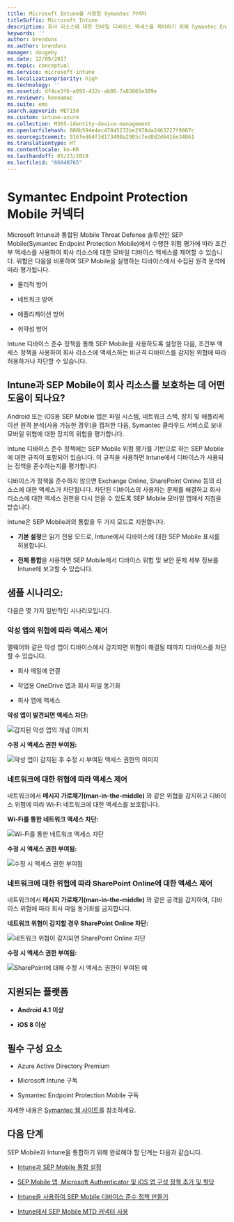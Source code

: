 ```yaml
---
title: Microsoft Intune을 사용한 Symantec 커넥터
titleSuffix: Microsoft Intune
description: 회사 리소스에 대한 모바일 디바이스 액세스를 제어하기 위해 Symantec Endpoint Protection Mobile을 사용하여 Intune을 통합하는 방법을 알아봅니다.
keywords: ''
author: brenduns
ms.author: brenduns
manager: dougeby
ms.date: 12/09/2017
ms.topic: conceptual
ms.service: microsoft-intune
ms.localizationpriority: high
ms.technology: ''
ms.assetid: df4ce3f6-a093-432c-ab86-7a83865e389e
ms.reviewer: heenamac
ms.suite: ems
search.appverid: MET150
ms.custom: intune-azure
ms.collection: M365-identity-device-management
ms.openlocfilehash: 808b594e4ac47845272be2978da2463727f9807c
ms.sourcegitcommit: 916fed64f3d173498a2905c7ed8d2d6416e34061
ms.translationtype: HT
ms.contentlocale: ko-KR
ms.lasthandoff: 05/23/2019
ms.locfileid: "66040765"
---
```

# <a name="symantec-endpoint-protection-mobile-connector"></a>Symantec Endpoint Protection Mobile 커넥터

Microsoft Intune과 통합된 Mobile Threat Defense 솔루션인 SEP Mobile(Symantec Endpoint Protection Mobile)에서 수행한 위험 평가에 따라 조건부 액세스를 사용하여 회사 리소스에 대한 모바일 디바이스 액세스를 제어할 수 있습니다. 위험은 다음을 비롯하여 SEP Mobile을 실행하는 디바이스에서 수집된 원격 분석에 따라 평가됩니다.

-   물리적 방어

-   네트워크 방어

-   애플리케이션 방어

-   취약성 방어

Intune 디바이스 준수 정책을 통해 SEP Mobile을 사용하도록 설정한 다음, 조건부 액세스 정책을 사용하여 회사 리소스에 액세스하는 비규격 디바이스를 감지된 위협에 따라 허용하거나 차단할 수 있습니다.

## <a name="how-do-intune-and-sep-mobile-help-protect-your-company-resources"></a>Intune과 SEP Mobile이 회사 리소스를 보호하는 데 어떤 도움이 되나요?

Android 또는 iOS용 SEP Mobile 앱은 파일 시스템, 네트워크 스택, 장치 및 애플리케이션 원격 분석(사용 가능한 경우)을 캡처한 다음, Symantec 클라우드 서비스로 보내 모바일 위협에 대한 장치의 위험을 평가합니다.

Intune 디바이스 준수 정책에는 SEP Mobile 위험 평가를 기반으로 하는 SEP Mobile에 대한 규칙이 포함되어 있습니다. 이 규칙을 사용하면 Intune에서 디바이스가 사용되는 정책을 준수하는지를 평가합니다.

디바이스가 정책을 준수하지 않으면 Exchange Online, SharePoint Online 등의 리소스에 대한 액세스가 차단됩니다. 차단된 디바이스의 사용자는 문제를 해결하고 회사 리소스에 대한 액세스 권한을 다시 얻을 수 있도록 SEP Mobile 모바일 앱에서 지침을 받습니다.

Intune은 SEP Mobile과의 통합을 두 가지 모드로 지원합니다.

-   **기본 설정**은 읽기 전용 모드로, Intune에서 디바이스에 대한 SEP Mobile 표시를 허용합니다.

-   **전체 통합**을 사용하면 SEP Mobile에서 디바이스 위험 및 보안 문제 세부 정보를 Intune에 보고할 수 있습니다.

## <a name="sample-scenarios"></a>샘플 시나리오:

다음은 몇 가지 일반적인 시나리오입니다.

### <a name="control-access-based-on-threats-from-malicious-apps"></a>악성 앱의 위협에 따라 액세스 제어

맬웨어와 같은 악성 앱이 디바이스에서 감지되면 위협이 해결될 때까지 디바이스를 차단할 수 있습니다.

-   회사 메일에 연결

-   작업용 OneDrive 앱과 회사 파일 동기화

-   회사 앱에 액세스

**악성 앱이 발견되면 액세스 차단:**

![감지된 악성 앱의 개념 이미지](./media/symantec-arch-1.png)

**수정 시 액세스 권한 부여됨:**

![악성 앱이 감지된 후 수정 시 부여된 액세스 권한의 이미지](./media/symantec-arch-2.png)

### <a name="control-access-based-on-threat-to-network"></a>네트워크에 대한 위협에 따라 액세스 제어

네트워크에서 **메시지 가로채기(man-in-the-middle)** 와 같은 위협을 감지하고 디바이스 위험에 따라 Wi-Fi 네트워크에 대한 액세스를 보호합니다.

**Wi-Fi를 통한 네트워크 액세스 차단:**

![Wi-Fi를 통한 네트워크 액세스 차단](./media/symantec-arch-3.png)

**수정 시 액세스 권한 부여됨:**

![수정 시 액세스 권한 부여됨](./media/symantec-arch-4.png)

### <a name="control-access-to-sharepoint-online-based-on-threat-to-network"></a>네트워크에 대한 위협에 따라 SharePoint Online에 대한 액세스 제어

네트워크에서 **메시지 가로채기(man-in-the-middle)** 와 같은 공격을 감지하여, 디바이스 위험에 따라 회사 파일 동기화를 금지합니다.

**네트워크 위협이 감지할 경우 SharePoint Online 차단:**

![네트워크 위협이 감지되면 SharePoint Online 차단](./media/symantec-arch-5.png)

**수정 시 액세스 권한 부여됨:**

![SharePoint에 대해 수정 시 액세스 권한이 부여된 예](./media/symantec-arch-6.png)

## <a name="supported-platforms"></a>지원되는 플랫폼

-   **Android 4.1 이상**

-   **iOS 8 이상**

## <a name="pre-requisites"></a>필수 구성 요소

-   Azure Active Directory Premium

-   Microsoft Intune 구독

-   Symantec Endpoint Protection Mobile 구독

자세한 내용은 [Symantec 웹 사이트](https://www.skycure.com/skycure-microsoft-integration/)를 참조하세요.

## <a name="next-steps"></a>다음 단계

SEP Mobile과 Intune을 통합하기 위해 완료해야 할 단계는 다음과 같습니다.

- [Intune과 SEP Mobile 통합 설정](skycure-mtd-connector-integration.md)

- [SEP Mobile 앱, Microsoft Authenticator 및 iOS 앱 구성 정책 추가 및 할당](mtd-apps-ios-app-configuration-policy-add-assign.md)

- [Intune을 사용하여 SEP Mobile 디바이스 준수 정책 만들기](mtd-device-compliance-policy-create.md)

- [Intune에서 SEP Mobile MTD 커넥터 사용](mtd-connector-enable.md)
